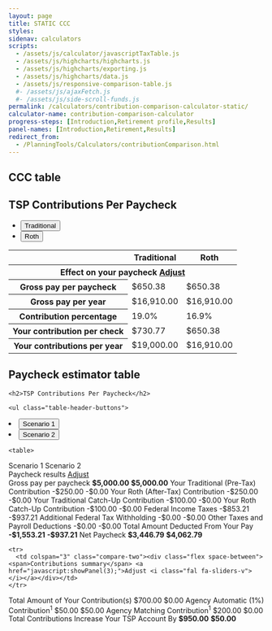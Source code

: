 ```yaml
---
layout: page
title: STATIC CCC
styles:
sidenav: calculators
scripts:
  - /assets/js/calculator/javascriptTaxTable.js
  - /assets/js/highcharts/highcharts.js
  - /assets/js/highcharts/exporting.js
  - /assets/js/highcharts/data.js
  - /assets/js/responsive-comparison-table.js
  #- /assets/js/ajaxFetch.js
  #- /assets/js/side-scroll-funds.js
permalink: /calculators/contribution-comparison-calculator-static/
calculator-name: contribution-comparison-calculator
progress-steps: [Introduction,Retirement profile,Results]
panel-names: [Introduction,Retirement,Results]
redirect_from:
  - /PlanningTools/Calculators/contributionComparison.html
---
```


<!-- Flat file, responsive comparison table only, used for debugging CSS without stepping through calculator -->
## CCC table

<section id="comparison-section" class="calculator-panel comparison contribution-comparison-calculator">

<h2>TSP Contributions Per Paycheck</h2>

<ul class="table-header-buttons">
  <li class="bg-blue">
    <button type="button">Traditional</button>
  </li>
  <li class="bg-blue active">
    <button type="button">Roth</button>
  </li>
</ul>

<table>
  <thead>
    <tr>
      <th class="hide w"></th>
      <th class="bg-blue default">Traditional</th>
      <th class="bg-blue">Roth</th>
    </tr>
  </thead>
  <tbody>
    <tr>
      <th colspan="3" class="compare-two" scope="colgroup">
        <div class="flex space-between"><span>Effect on your paycheck</span> <a href="javascript:showPanel(2);">Adjust <i class="fal fa-sliders-v"></i></a></div>
      </th>
    </tr>
  <tr>
    <th>Gross pay per paycheck</th>
    <td class="default"><span id="grossPaycheck1">$650.38</span></td>
    <td><span id="grossPaycheck2">$650.38</span></td>
  </tr>
  <tr>
    <th>Gross pay per year</th>
    <td class="default"><span id="grossYear1">$16,910.00</span></td>
    <td><span id="grossYear2">$16,910.00</span></td>
  </tr>
  <tr>
    <th>Contribution percentage</th>
    <td class="default"><span id="contribPercent1">19.0%</span></td>
    <td><span id="contribPercent2">16.9%</span></td>
  </tr>
  <tr>
    <th>Your contribution per check</th>
    <td class="default"><span id="contribCheck1">$730.77</span></td>
    <td><span id="contribCheck2">$650.38</span></td>
  </tr>
  <tr>
    <th>Your contributions per year</th>
    <td class="default"><span id="contribYear1">$19,000.00</span></td>
    <td><span id="contribYear2">$16,910.00</span></td>
  </tr>
  </tbody>
</table>
</section>

## Paycheck estimator table
<section id="comparison-section" class="calculator-panel comparison paycheck">

    <h2>TSP Contributions Per Paycheck</h2>

    <ul class="table-header-buttons">
  <li class="bg-blue active">
    <button type="button">Scenario 1</button>
  </li>
  <li class="bg-blue">
    <button type="button">Scenario 2</button>
  </li>
</ul>

    <table>
  <thead>
    <tr>
      <th class="hide w"></th>
      <th class="bg-blue default">Scenario 1</th>
      <th class="bg-blue">Scenario 2</th>
    </tr>
  </thead>
  <tbody>
    <tr>
      <td colspan="3" class="compare-two">
        <div class="flex space-between"><span>Paycheck results</span> <a href="javascript:showPanel(2);">Adjust <i class="fal fa-sliders-v"></i></a></div>
      </td>
    </tr>






<tr>
  <th>Gross pay per paycheck</th>
  <td class="default"><span id="grosspay1"><strong>$5,000.00</strong></span></td>
  <td><span id="grosspay2"><strong>$5,000.00</strong></span></td>
</tr>







<tr>
  <th>Your Traditional (Pre-Tax) Contribution</th>
  <td class="default"><span id="trad1">-$250.00</span></td>
  <td><span id="trad2">-$0.00</span></td>
</tr>







<tr>
  <th>Your Roth (After-Tax) Contribution</th>
  <td class="default"><span id="roth1">-$250.00</span></td>
  <td><span id="roth2">-$0.00</span></td>
</tr>







<tr>
  <th>Your Traditional Catch-Up Contribution</th>
  <td class="default"><span id="tradCatchup1">-$100.00</span></td>
  <td><span id="tradCatchup2">-$0.00</span></td>
</tr>







<tr>
  <th>Your Roth Catch-Up Contribution</th>
  <td class="default"><span id="rothCatchup1">-$100.00</span></td>
  <td><span id="rothCatchup2">-$0.00</span></td>
</tr>







<tr>
  <th>Federal Income Taxes</th>
  <td class="default"><span id="federalTaxes1">-$853.21</span></td>
  <td><span id="federalTaxes2">-$937.21</span></td>
</tr>







<tr>
  <th>Additional Federal Tax Withholding</th>
  <td class="default"><span id="addlFedTax1">-$0.00</span></td>
  <td><span id="addlFedTax2">-$0.00</span></td>
</tr>







<tr>
  <th>Other Taxes and Payroll Deductions</th>
  <td class="default"><span id="otherTaxDeductions1">-$0.00</span></td>
  <td><span id="otherTaxDeductions2">-$0.00</span></td>
</tr>







<tr>
  <th>Total Amount Deducted From Your Pay</th>
  <td class="default"><span id="totalDeduct1"><strong>-$1,553.21</strong></span></td>
  <td><span id="totalDeduct2"><strong>-$937.21</strong></span></td>
</tr>







<tr class="emphasis">
  <th>Net Paycheck</th>
  <td class="default"><span id="netPay1"><strong>$3,446.79</strong></span></td>
  <td><span id="netPay2"><strong>$4,062.79</strong></span></td>
</tr>

    <tr>
      <td colspan="3" class="compare-two"><div class="flex space-between"><span>Contributions summary</span> <a href="javascript:showPanel(3);">Adjust <i class="fal fa-sliders-v"></i></a></div></td>
    </tr>






<tr id="partContrib">
  <th>Total Amount of Your Contribution(s)</th>
  <td class="default"><span id="totalContributions1">$700.00</span></td>
  <td><span id="totalContributions2">$0.00</span></td>
</tr>







<tr id="autoContrib">
  <th>Agency Automatic (1%) Contribution<sup>1</sup></th>
  <td class="default"><span id="agencyAutomatic1">$50.00</span></td>
  <td><span id="agencyAutomatic2">$50.00</span></td>
</tr>







<tr id="matchContrib">
  <th>Agency Matching Contribution<sup>1</sup></th>
  <td class="default"><span id="agencyMatchingContributions1">$200.00</span></td>
  <td><span id="agencyMatchingContributions2">$0.00</span></td>
</tr>







<tr class="emphasis">
  <th>Total Contributions Increase Your TSP Account By</th>
  <td class="default"><span id="TSPIncrease1"><strong>$950.00</strong></span></td>
  <td><span id="TSPIncrease2"><strong>$50.00</strong></span></td>
</tr>

  </tbody>
</table>
  </section>

<script src="/assets/js/responsive-comparison-table.js"></script>
